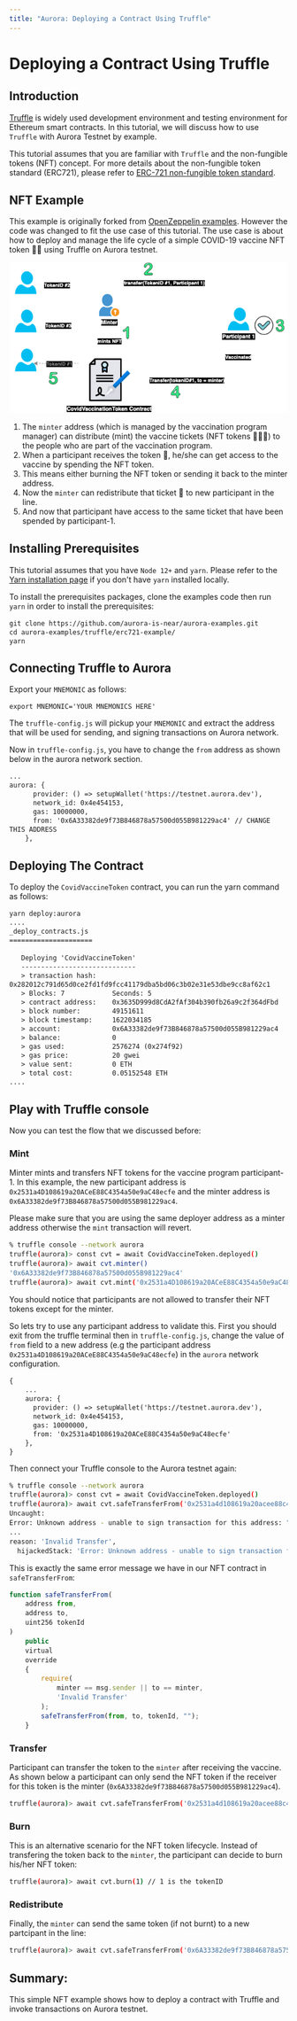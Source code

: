 ```yaml
---
title: "Aurora: Deploying a Contract Using Truffle"
---
```


# Deploying a Contract Using Truffle

## Introduction

[Truffle](https://www.trufflesuite.com/) is widely used development environment and testing environment for  Ethereum smart contracts. In this tutorial, we will discuss how to use `Truffle` with Aurora Testnet by example. 

This tutorial assumes that you are familiar with `Truffle` and the non-fungible tokens (NFT) concept. For more details about the non-fungible token standard (ERC721), please refer to [ERC-721 non-fungible token standard](https://ethereum.org/en/developers/docs/standards/tokens/erc-721/).

## NFT Example

This example is originally forked from [OpenZeppelin examples](https://docs.openzeppelin.com/contracts/4.x/erc721). However the code was changed to fit the use case of this tutorial. The use case is about how to deploy and manage the life cycle of a simple COVID-19 vaccine NFT token 💊💊 using Truffle on Aurora testnet.

![](../../_img/Truffle-nft-aurora-example.png)

1. The `minter` address (which is managed by the vaccination program manager) can distribute (mint) the vaccine tickets (NFT tokens 💊💊💊) to the people who are part of the vaccination program. 
2. When a participant receives the token 💊, he/she can get access to the vaccine by spending the NFT token. 
3. This means either burning the NFT token or sending it back to the minter address.
4. Now the `minter` can redistribute that ticket 🎫 to new participant in the line.
5. And now that participant have access to the same ticket that have been spended by participant-1.


## Installing Prerequisites
This tutorial assumes that you have `Node 12+` and `yarn`. Please refer to the [Yarn installation page](https://classic.yarnpkg.com/en/docs/install) if you don't have `yarn` installed locally.

To install the prerequisites packages, clone the examples code then run `yarn` in order to install the prerequisites:
```
git clone https://github.com/aurora-is-near/aurora-examples.git
cd aurora-examples/truffle/erc721-example/
yarn 
```

## Connecting Truffle to Aurora

Export your `MNEMONIC` as follows:
```
export MNEMONIC='YOUR MNEMONICS HERE'
```
The `truffle-config.js` will pickup your `MNEMONIC` and extract the address that will be used for sending, and signing transactions on Aurora network.

Now in `truffle-config.js`, you have to change the `from` address as shown below in the aurora network section.

```
...
aurora: {
      provider: () => setupWallet('https://testnet.aurora.dev'),
      network_id: 0x4e454153,
      gas: 10000000,
      from: '0x6A33382de9f73B846878a57500d055B981229ac4' // CHANGE THIS ADDRESS
    },
```

## Deploying The Contract

To deploy the `CovidVaccineToken` contract, you can run the yarn command as follows:

```
yarn deploy:aurora
....
_deploy_contracts.js
=====================

   Deploying 'CovidVaccineToken'
   -----------------------------
   > transaction hash:    0x282012c791d65d0ce2fd1fd9fcc41179dba5bd06c3b02e31e53dbe9cc8af62c1
   > Blocks: 7            Seconds: 5
   > contract address:    0x3635D999d8CdA2fAf304b390fb26a9c2f364dFbd
   > block number:        49151611
   > block timestamp:     1622034185
   > account:             0x6A33382de9f73B846878a57500d055B981229ac4
   > balance:             0
   > gas used:            2576274 (0x274f92)
   > gas price:           20 gwei
   > value sent:          0 ETH
   > total cost:          0.05152548 ETH
....
```

## Play with Truffle console

Now you can test the flow that we discussed before:

### Mint

Minter mints and transfers NFT tokens for the vaccine program participant-1. In this example, the new participant address is `0x2531a4D108619a20ACeE88C4354a50e9aC48ecfe` and the minter address is `0x6A33382de9f73B846878a57500d055B981229ac4`.

Please make sure that you are using the same deployer address as a minter address otherwise the `mint` transaction will revert.

```bash
% truffle console --network aurora
truffle(aurora)> const cvt = await CovidVaccineToken.deployed()
truffle(aurora)> await cvt.minter()
'0x6A33382de9f73B846878a57500d055B981229ac4'
truffle(aurora)> await cvt.mint('0x2531a4D108619a20ACeE88C4354a50e9aC48ecfe')
```

You should notice that participants are not allowed to transfer their NFT tokens except for the minter. 

So lets try to use any participant address to validate this. First you should exit from the 
truffle terminal then in `truffle-config.js`, change the value of `from` field to a new address (e.g the participant address `0x2531a4D108619a20ACeE88C4354a50e9aC48ecfe`) in the `aurora` network configuration. 

```
{
    ...
    aurora: {
      provider: () => setupWallet('https://testnet.aurora.dev'),
      network_id: 0x4e454153,
      gas: 10000000,
      from: '0x2531a4D108619a20ACeE88C4354a50e9aC48ecfe'
    },
}
```

Then connect your Truffle console to the Aurora testnet again:

```bash
% truffle console --network aurora
truffle(aurora)> const cvt = await CovidVaccineToken.deployed()
truffle(aurora)> await cvt.safeTransferFrom('0x2531a4d108619a20acee88c4354a50e9ac48ecfe', '0x3531a4D108619a20ACeE88C4354a50e9aC48ecf5', 1) 
Uncaught:
Error: Unknown address - unable to sign transaction for this address: "0x2531a4d108619a20acee88c4354a50e9ac48ecfe"
...
reason: 'Invalid Transfer',
  hijackedStack: 'Error: Unknown address - unable to sign transaction for this address: "0x2531a4d108619a20acee88c4354a50e9ac48ecfe"\n'
```
This is exactly the same error message we have in our NFT contract in `safeTransferFrom`: 
```javascript
function safeTransferFrom(
    address from, 
    address to, 
    uint256 tokenId
) 
    public 
    virtual 
    override 
    {
        require(
            minter == msg.sender || to == minter,
            'Invalid Transfer'
        );
        safeTransferFrom(from, to, tokenId, "");
    }
```
### Transfer

Participant can transfer the token to the `minter` after receiving the vaccine. As shown below a participant can only send the NFT token if the receiver for this token is the minter (`0x6A33382de9f73B846878a57500d055B981229ac4`). 

```bash
truffle(aurora)> await cvt.safeTransferFrom('0x2531a4d108619a20acee88c4354a50e9ac48ecfe', '0x6A33382de9f73B846878a57500d055B981229ac4', 1)
```

### Burn
This is an alternative scenario for the NFT token lifecycle. Instead of transfering the token back to the `minter`, the participant can decide to burn his/her NFT token:
```bash
truffle(aurora)> await cvt.burn(1) // 1 is the tokenID
```

### Redistribute

Finally, the `minter` can send the same token (if not burnt) to a new partcipant in the line:

```bash
truffle(aurora)> await cvt.safeTransferFrom('0x6A33382de9f73B846878a57500d055B981229ac4','0x8722C88e82AbCC639148Ab6128Cd63333B2Ad771', 1)
```
## Summary:

This simple NFT example shows how to deploy a contract with Truffle and invoke transactions on Aurora testnet.
